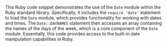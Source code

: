 This Ruby code snippet demonstrates the use of the `Date` module within the Ruby standard library. Specifically, it includes the `require 'date'` statement to load the `Date` module, which provides functionality for working with dates and times.  The `Date::DAYNAMES` statement then accesses an array containing the names of the days of the week, which is a core component of the `Date` module.  Essentially, this code provides access to the built-in date manipulation capabilities in Ruby.
